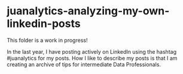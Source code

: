 # juanalytics-analyzing-my-own-linkedin-posts

This folder is a work in progress!

In the last year, I have posting actively on LinkedIn using the hashtag #juanalytics for my posts. 
How I like to describe my posts is that I am creating an archive of tips for intermediate Data Professionals. 
